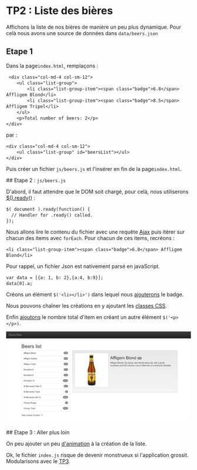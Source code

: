 # TP2 : Liste des bières

Affichons la liste de nos bières de manière un peu plus dynamique. Pour celà nous avons une source de données dans `data/beers.json`


## Etape 1

Dans la page`index.html`, remplaçons :

     <div class="col-md-4 col-sm-12">
        <ul class="list-group">
            <li class="list-group-item"><span class="badge">6.8</span> Affligem Blond</li>
            <li class="list-group-item"><span class="badge">8.5</span> Affligem Tripel</li>
        </ul>
        <p>Total number of beers: 2</p>
    </div>

par :

    <div class="col-md-4 col-sm-12">
        <ul class="list-group" id="beersList"></ul>
    </div>


Puis créer un fichier `js/beers.js` et l'insérer en fin de la page`index.html`.

## Etape 2 : `js/beers.js`

D'abord, il faut attendre que le DOM soit chargé, pour celà, nous utiliserons [$().ready()](http://api.jquery.com/ready/) :

    $( document ).ready(function() {
      // Handler for .ready() called.
    });

Nous allons lire le contenu du fichier avec une requête [Ajax](http://api.jquery.com/jquery.get/) puis itérer sur chacun des items
avec `forEach`. Pour chacun de ces items, recréons :

    <li class="list-group-item"><span class="badge">6.8</span> Affligem Blond</li>

Pour rappel, un fichier Json est nativement parsé en javaScript.

    var data = [{a: 1, b: 2},{a:4, b:9}];
    data[0].a;

Créons un élément `$('<li></li>')` dans lequel nous [ajouterons](http://api.jquery.com/category/manipulation/dom-insertion-inside/) le badge.

Nous pouvons chaîner les créations en y ajoutant les [classes CSS](http://api.jquery.com/addClass/).

Enfin [ajoutons](http://api.jquery.com/category/manipulation/dom-insertion-outside/) le nombre total d'item en créant un autre élément `$('<p></p>)`.

![Screenshot](../assets/asset03.png)

## Etape 3 : Aller plus loin

On peu ajouter un peu [d'animation](http://api.jquery.com/fadeIn/) à la création de la liste.

Ok, le fichier `index.js` risque de devenir monstrueux si l'application grossit. Modularisons avec le [TP3](../tp3).